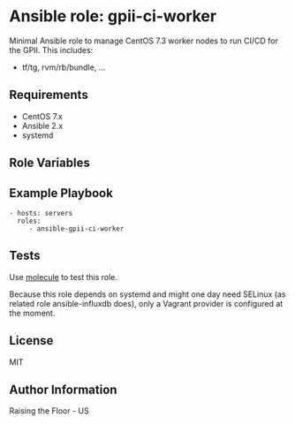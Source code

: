 Ansible role: gpii-ci-worker
===========================

Minimal Ansible role to manage CentOS 7.3 worker nodes to run CI/CD for the GPII. This includes:

  * tf/tg, rvm/rb/bundle, ...

Requirements
------------

 * CentOS 7.x
 * Ansible 2.x
 * systemd

Role Variables
--------------

Example Playbook
----------------

    - hosts: servers
      roles:
         - ansible-gpii-ci-worker

Tests
-----

Use [molecule](https://github.com/metacloud/molecule) to test this role.

Because this role depends on systemd and might one day need SELinux (as related role ansible-influxdb does), only a Vagrant provider is configured at the moment.

License
-------

MIT

Author Information
------------------

Raising the Floor - US
